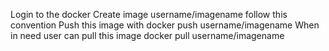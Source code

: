 Login to the docker 
Create image username/imagename follow this convention
Push this image with docker push username/imagename
When in need user can pull this image docker pull username/imagename